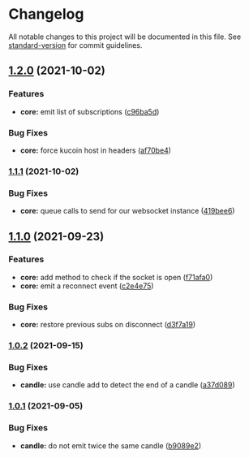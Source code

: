 # Changelog

All notable changes to this project will be documented in this file. See [standard-version](https://github.com/conventional-changelog/standard-version) for commit guidelines.

## [1.2.0](https://github.com/IOfate/kucoin-ws/compare/v1.1.1...v1.2.0) (2021-10-02)


### Features

* **core:** emit list of subscriptions ([c96ba5d](https://github.com/IOfate/kucoin-ws/commit/c96ba5dcaebd9ee0a7b54f92d822f012f9fbfe27))


### Bug Fixes

* **core:** force kucoin host in headers ([af70be4](https://github.com/IOfate/kucoin-ws/commit/af70be47b30f2c7a938dd35bdb4f4181791fafae))

### [1.1.1](https://github.com/IOfate/kucoin-ws/compare/v1.1.0...v1.1.1) (2021-10-02)


### Bug Fixes

* **core:** queue calls to send for our websocket instance ([419bee6](https://github.com/IOfate/kucoin-ws/commit/419bee6f757622b0584e927804dc314dd97fc8e8))

## [1.1.0](https://github.com/IOfate/kucoin-ws/compare/v1.0.2...v1.1.0) (2021-09-23)


### Features

* **core:** add method to check if the socket is open ([f71afa0](https://github.com/IOfate/kucoin-ws/commit/f71afa02b976c900b6084ce3268b1d9de6b3145e))
* **core:** emit a reconnect event ([c2e4e75](https://github.com/IOfate/kucoin-ws/commit/c2e4e754e49f9d2752e1e3daf68d9b883e0694af))


### Bug Fixes

* **core:** restore previous subs on disconnect ([d3f7a19](https://github.com/IOfate/kucoin-ws/commit/d3f7a193f9c9dd3a7529c2cd48a803d7bde9a872))

### [1.0.2](https://github.com/IOfate/kucoin-ws/compare/v1.0.1...v1.0.2) (2021-09-15)


### Bug Fixes

* **candle:** use candle add to detect the end of a candle ([a37d089](https://github.com/IOfate/kucoin-ws/commit/a37d08995e140bcbea14d0bb993f2fb0edbb2c10))

### [1.0.1](https://github.com/IOfate/kucoin-ws/compare/v1.0.0...v1.0.1) (2021-09-05)


### Bug Fixes

* **candle:** do not emit twice the same candle ([b9089e2](https://github.com/IOfate/kucoin-ws/commit/b9089e2f69b50a06ca386cd768dbd8d94343221c))
